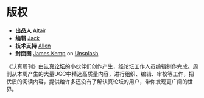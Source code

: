 # 版权

- **出品人** [Altair](http://renzhen1024.com/u/Altair)
- **编辑** [Jack](http://renzhen1024.com/u/Jack)
- **技术支持** [Allen](http://renzhen1024.com/u/allen)
- **封面图** [James Kemp](https://unsplash.com/photos/bXFEiuZtk64?utm_source=unsplash&utm_medium=referral&utm_content=creditCopyText) on [Unsplash](https://unsplash.com/?utm_source=unsplash&utm_medium=referral&utm_content=creditCopyText)

《认真周刊》由[认真论坛](https://renzhen1024.com)的小伙伴们创作产生，经论坛工作人员编辑制作完成。周刊从本周产生的大量UGC中精选高质量内容，进行组织、编辑、审校等工作，把优质的阅读内容，提供给许多还没有了解认真论坛的用户，带你发现更广阔的世界。